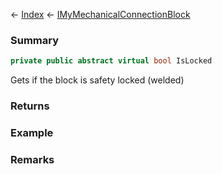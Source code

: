 ← [Index](Api-Index) ← [IMyMechanicalConnectionBlock](Sandbox.ModAPI.Ingame.IMyMechanicalConnectionBlock)

### Summary

```csharp
private public abstract virtual bool IsLocked
```

Gets if the block is safety locked (welded)

### Returns

### Example

### Remarks

